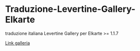 # Traduzione-Levertine-Gallery-Elkarte
traduzione italiana Levertine Gallery per Elkarte >= 1.1.7

[Link galleria](https://www.elkarte.net/community/index.php?topic=5969.0)

